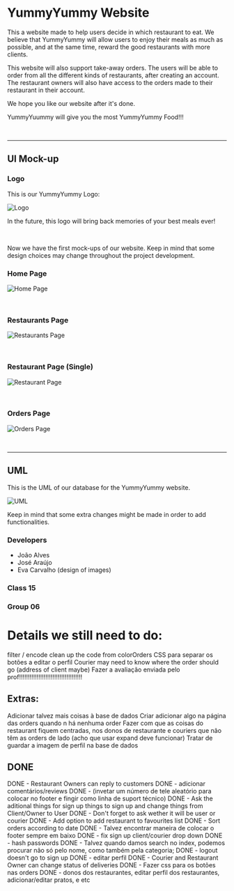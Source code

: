 # YummyYummy Website

This a website made to help users decide in which restaurant to eat. We believe that YummyYummy will allow users to enjoy their meals as much as possible, and at the same time, reward the good restaurants with more clients.

This website will also support take-away orders. The users will be able to order from all the different kinds of restaurants, after creating an account. The restaurant owners will also have access to the orders made to their restaurant in their account.

We hope you like our website after it's done.

YummyYuummy will give you the most YummyYummy Food!!!

<br>

---

## UI Mock-up

### Logo
This is our YummyYummy Logo:

![Logo](images/Logo/YummyLogoTransparentBg.png)

In the future, this logo will bring back memories of your best meals ever!

<br>

Now we have the first mock-ups of our website. Keep in mind that some design choices may change throughout the project development.

### Home Page

![Home Page](images/UI_Mock-up/HomePage.png)

<br>

### Restaurants Page

![Restaurants Page](images/UI_Mock-up/RestaurantsPage.png)

<br>

### Restaurant Page (Single)

![Restaurant Page](images/UI_Mock-up/RestaurantPage.png)

<br>


### Orders Page

![Orders Page](images/UI_Mock-up/OrdersPage.png)

<br>


---

## UML

This is the UML of our database for the YummyYummy website.

![UML](images/Development/YummyUML.jpg)

Keep in mind that some extra changes might be made in order to add functionalities.

### Developers

- João Alves
- José Araújo
- Eva Carvalho (design of images)

### Class 15
### Group 06



# Details we still need to do:

filter / encode
clean up the code from colorOrders
CSS para separar os botões a editar o perfil
Courier may need to know where the order should go (address of client maybe)
Fazer a avaliação enviada pelo prof!!!!!!!!!!!!!!!!!!!!!!!!!!!!!!!!!!!!

## Extras: 
Adicionar talvez mais coisas à base de dados
Criar adicionar algo na página das orders quando n há nenhuma order
Fazer com que as coisas do restaurant fiquem centradas, nos donos de restaurante e couriers que não têm as orders de lado (acho que usar expand deve funcionar)
Tratar de guardar a imagem de perfil na base de dados

## DONE
DONE - Restaurant Owners can reply to customers
DONE - adicionar comentários/reviews
DONE - (invetar um número de tele aleatório para colocar no footer e fingir como linha de suport técnico)
DONE - Ask the aditional things for sign up things to sign up and change things from Client/Owner to User
DONE - Don't forget to ask wether it will be user or courier
DONE - Add option to add restaurant to favourites list
DONE - Sort orders according to date
DONE - Talvez encontrar maneira de colocar o footer sempre em baixo
DONE - fix sign up client/courier drop down
DONE - hash passwords
DONE - Talvez quando damos search no index, podemos procurar não só pelo nome, como também pela categoria;
DONE - logout doesn't go to sign up
DONE - editar perfil
DONE - Courier and Restaurant Owner can change status of deliveries
DONE - Fazer css para os botões nas orders
DONE - donos dos restaurantes, editar perfil dos restaurantes, adicionar/editar pratos, e etc

